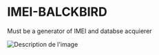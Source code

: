 # IMEI-BALCKBIRD
Must be a generator of IMEI and databse acquierer

![Description de l'image](https://github.com/enokseth/IMEI-BALCKBIRD/img.png)


